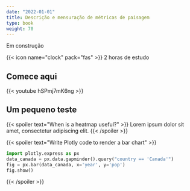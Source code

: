 ```yaml
---
date: "2022-01-01"
title: Descrição e mensuração de métricas de paisagem
type: book
weight: 70
---
```


Em construção

<!--more-->

{{< icon name="clock" pack="fas" >}} 2 horas de estudo

## Comece aqui

{{< youtube hSPmj7mK6ng >}}

## Um pequeno teste

{{< spoiler text="When is a heatmap useful?" >}}
Lorem ipsum dolor sit amet, consectetur adipiscing elit.
{{< /spoiler >}}

{{< spoiler text="Write Plotly code to render a bar chart" >}}
```python
import plotly.express as px
data_canada = px.data.gapminder().query("country == 'Canada'")
fig = px.bar(data_canada, x='year', y='pop')
fig.show()
```
{{< /spoiler >}}
